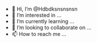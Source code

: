 - 👋 Hi, I’m @Hdbdksnsnsnsn
- 👀 I’m interested in ...
- 🌱 I’m currently learning ...
- 💞️ I’m looking to collaborate on ...
- 📫 How to reach me ...

<!---
Hdbdksnsnsnsn/Hdbdksnsnsnsn is a ✨ special ✨ repository because its `README.md` (this file) appears on your GitHub profile.
You can click the Preview link to take a look at your changes.
--->
